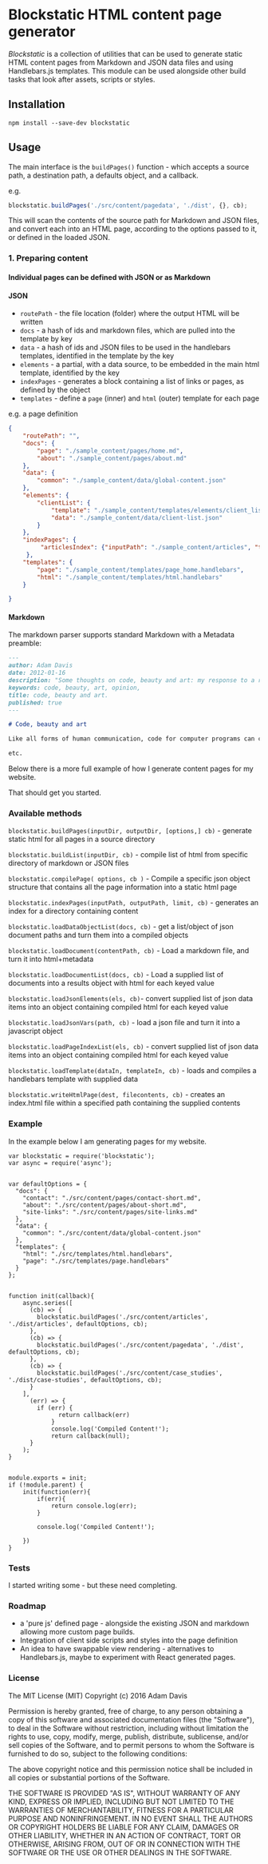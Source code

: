 # Blockstatic HTML content page generator

*Blockstatic* is a collection of utilities that can be used to generate static HTML content pages from Markdown and JSON data files and using Handlebars.js templates. This module can be used alongside other build tasks that look after assets, scripts or styles.

## Installation
`npm install --save-dev blockstatic`

## Usage

The main interface is the `buildPages()` function - which accepts a source path, a destination path, a defaults object, and a callback.

e.g.

``` javascript
blockstatic.buildPages('./src/content/pagedata', './dist', {}, cb);
```

This will scan the contents of the source path for Markdown and JSON files, and convert each into an HTML page, according to the options passed to it, or defined in the loaded JSON.


### 1. Preparing content

#### Individual pages can be defined with JSON or as Markdown


#### JSON
- `routePath` - the file location (folder) where the output HTML will be written
- `docs` - a hash of ids and markdown files, which are pulled into the template by key
- `data` - a hash of ids and JSON files to be used in the handlebars templates, identified in the template by the key
- `elements` - a partial, with a data source, to be embedded in the main html template, identified by the key
- `indexPages` - generates a block containing a list of links or pages, as defined by the object
- `templates` - define a `page` (inner) and `html` (outer) template for each page

e.g. a page definition
```json
{
    "routePath": "",
    "docs": {
        "page": "./sample_content/pages/home.md",
        "about": "./sample_content/pages/about.md"
    },
    "data": {
        "common": "./sample_content/data/global-content.json"
    },
    "elements": {
        "clientList": {
            "template": "./sample_content/templates/elements/client_list.handlebars",
            "data": "./sample_content/data/client-list.json"
        }
    },
    "indexPages": {
         "articlesIndex": {"inputPath": "./sample_content/articles", "template": "./sample_content/templates/pageindexes/pageIndexList.handlebars", "outputPath": "articles"}
     },  
    "templates": {
        "page": "./sample_content/templates/page_home.handlebars",
        "html": "./sample_content/templates/html.handlebars"
    }

}
```

#### Markdown
The markdown parser supports standard Markdown with a Metadata preamble:

```markdown
---
author: Adam Davis  
date: 2012-01-16  
description: "Some thoughts on code, beauty and art: my response to a request from a journalist."
keywords: code, beauty, art, opinion,  
title: code, beauty and art.
published: true
---

# Code, beauty and art

Like all forms of human communication, code for computer programs can contain expressiveness, humour, beauty, ugliness…

etc.

```

Below there is a more full example of how I generate content pages for my website.


That should get you started.

### Available methods
`blockstatic.buildPages(inputDir, outputDir, [options,] cb)` - generate static html for all pages in a source directory

`blockstatic.buildList(inputDir, cb)` - compile list of html from specific directory of markdown or JSON files

`blockstatic.compilePage( options, cb )` - Compile a specific json object structure that contains all the page information into a static html page


`blockstatic.indexPages(inputPath, outputPath, limit, cb)` - generates an index for a directory containing content


`blockstatic.loadDataObjectList(docs, cb)` - get a list/object of json document paths and turn them into a compiled objects


`blockstatic.loadDocument(contentPath, cb)` - Load a markdown file, and turn it into html+metadata


`blockstatic.loadDocumentList(docs, cb)` - Load a supplied list of documents into a results object with html for each keyed value

`blockstatic.loadJsonElements(els, cb)`- convert supplied list of json data items into an object containing compiled html for each keyed value


`blockstatic.loadJsonVars(path, cb)` - load a json file and turn it into a javascript object


`blockstatic.loadPageIndexList(els, cb)` - convert supplied list of json data items into an object containing compiled html for each keyed value


`blockstatic.loadTemplate(dataIn, templateIn, cb)` - loads and compiles a handlebars template with supplied data


`blockstatic.writeHtmlPage(dest, filecontents, cb)` - creates an index.html file within a specified path containing the supplied contents




### Example

In the example below I am generating pages for my website.

```
var blockstatic = require('blockstatic');
var async = require('async');


var defaultOptions = {
  "docs": {
    "contact": "./src/content/pages/contact-short.md",
    "about": "./src/content/pages/about-short.md",
    "site-links": "./src/content/pages/site-links.md"
  },
  "data": {
    "common": "./src/content/data/global-content.json"
  },
  "templates": {
    "html": "./src/templates/html.handlebars",
    "page": "./src/templates/page.handlebars"
  }
};


function init(callback){
    async.series([
      (cb) => {
        blockstatic.buildPages('./src/content/articles', './dist/articles', defaultOptions, cb);
      },
      (cb) => {
        blockstatic.buildPages('./src/content/pagedata', './dist', defaultOptions, cb);
      },
      (cb) => {
        blockstatic.buildPages('./src/content/case_studies', './dist/case-studies', defaultOptions, cb);
      }
    ],
      (err) => {
        if (err) {
              return callback(err)
            }
            console.log('Compiled Content!');
            return callback(null);
      }
    );
}


module.exports = init;
if (!module.parent) {
    init(function(err){
        if(err){
            return console.log(err);
        }

        console.log('Compiled Content!');

    })
}
```


### Tests
I started writing some - but these need completing.

### Roadmap
- a 'pure js' defined page - alongside the existing JSON and markdown allowing more custom page builds.
- Integration of client side scripts and styles into the page definition
- An idea to have swappable view rendering  - alternatives to Handlebars.js, maybe to experiment with React generated pages.  


### License
The MIT License (MIT)
Copyright (c) 2016 Adam Davis

Permission is hereby granted, free of charge, to any person obtaining a copy of this software and associated documentation files (the "Software"), to deal in the Software without restriction, including without limitation the rights to use, copy, modify, merge, publish, distribute, sublicense, and/or sell copies of the Software, and to permit persons to whom the Software is furnished to do so, subject to the following conditions:

The above copyright notice and this permission notice shall be included in all copies or substantial portions of the Software.

THE SOFTWARE IS PROVIDED "AS IS", WITHOUT WARRANTY OF ANY KIND, EXPRESS OR IMPLIED, INCLUDING BUT NOT LIMITED TO THE WARRANTIES OF MERCHANTABILITY, FITNESS FOR A PARTICULAR PURPOSE AND NONINFRINGEMENT. IN NO EVENT SHALL THE AUTHORS OR COPYRIGHT HOLDERS BE LIABLE FOR ANY CLAIM, DAMAGES OR OTHER LIABILITY, WHETHER IN AN ACTION OF CONTRACT, TORT OR OTHERWISE, ARISING FROM, OUT OF OR IN CONNECTION WITH THE SOFTWARE OR THE USE OR OTHER DEALINGS IN THE SOFTWARE.
